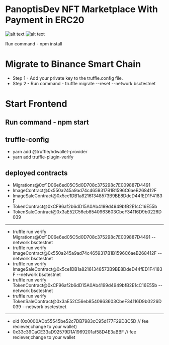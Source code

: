 # PanoptisDev NFT Marketplace With Payment in ERC20
![alt text](https://svgshare.com/i/jgJ.svg)
![alt text](https://iili.io/Hd53eOg.png)

Run command - npm install

# Migrate to Binance Smart Chain

* Step 1 - Add your private key to the truffle.config file.
* Step 2 - Run command - truffle migrate --reset --network bsctestnet

# Start Frontend

Run command - npm start
---
## truffle-config 
* yarn add @truffle/hdwallet-provider
* yarn add truffle-plugin-verify

## deployed contracts

* Migrations@0xf1D06e6ed05C5d0D708c375298c7E009887D4491
* ImageContract@0x550a245a9ad74c4659317B1B1596C6aeB268412F
* ImageSaleContract@0x5ce1DB1a82161348573B9BE8DdeD44fED1F4183F
* TokenContract@0xCF96af2b6dD15A0Ab4199d4949bfB2E1cC16E55b
* TokenSaleContract@0x3aE52C56eb8540963603CbeF34116D9b0226D039
---
* truffle run verify Migrations@0xf1D06e6ed05C5d0D708c375298c7E009887D4491 --network bsctestnet
* truffle run verify ImageContract@0x550a245a9ad74c4659317B1B1596C6aeB268412F --network bsctestnet
* truffle run verify ImageSaleContract@0x5ce1DB1a82161348573B9BE8DdeD44fED1F4183F --network bsctestnet
* truffle run verify TokenContract@0xCF96af2b6dD15A0Ab4199d4949bfB2E1cC16E55b --network bsctestnet
* truffle run verify TokenSaleContract@0x3aE52C56eb8540963603CbeF34116D9b0226D039 --network bsctestnet
---
* old (0x0000ADb55545be52c7DB7983cC95d177F29D3C5D // fee reciever,change to your wallet)
* 0x33c39CaCE33aD92579D1A1969201af58D4E3aBBF // fee reciever,change to your wallet


